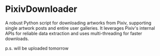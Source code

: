 # PixivDownloader
A robust Python script for downloading artworks from Pixiv, supporting single artwork posts and entire user galleries. It leverages Pixiv's internal APIs for reliable data extraction and uses multi-threading for faster downloads.

p.s.
will be uploaded tomorrow

